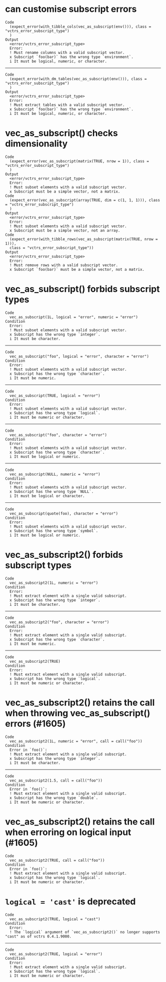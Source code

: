 # can customise subscript errors

    Code
      (expect_error(with_tibble_cols(vec_as_subscript(env())), class = "vctrs_error_subscript_type")
      )
    Output
      <error/vctrs_error_subscript_type>
      Error:
      ! Must rename columns with a valid subscript vector.
      x Subscript `foo(bar)` has the wrong type `environment`.
      i It must be logical, numeric, or character.

---

    Code
      (expect_error(with_dm_tables(vec_as_subscript(env())), class = "vctrs_error_subscript_type")
      )
    Output
      <error/vctrs_error_subscript_type>
      Error:
      ! Must extract tables with a valid subscript vector.
      x Subscript `foo(bar)` has the wrong type `environment`.
      i It must be logical, numeric, or character.

# vec_as_subscript() checks dimensionality

    Code
      (expect_error(vec_as_subscript(matrix(TRUE, nrow = 1)), class = "vctrs_error_subscript_type")
      )
    Output
      <error/vctrs_error_subscript_type>
      Error:
      ! Must subset elements with a valid subscript vector.
      x Subscript must be a simple vector, not a matrix.
    Code
      (expect_error(vec_as_subscript(array(TRUE, dim = c(1, 1, 1))), class = "vctrs_error_subscript_type")
      )
    Output
      <error/vctrs_error_subscript_type>
      Error:
      ! Must subset elements with a valid subscript vector.
      x Subscript must be a simple vector, not an array.
    Code
      (expect_error(with_tibble_rows(vec_as_subscript(matrix(TRUE, nrow = 1))),
      class = "vctrs_error_subscript_type"))
    Output
      <error/vctrs_error_subscript_type>
      Error:
      ! Must remove rows with a valid subscript vector.
      x Subscript `foo(bar)` must be a simple vector, not a matrix.

# vec_as_subscript() forbids subscript types

    Code
      vec_as_subscript(1L, logical = "error", numeric = "error")
    Condition
      Error:
      ! Must subset elements with a valid subscript vector.
      x Subscript has the wrong type `integer`.
      i It must be character.

---

    Code
      vec_as_subscript("foo", logical = "error", character = "error")
    Condition
      Error:
      ! Must subset elements with a valid subscript vector.
      x Subscript has the wrong type `character`.
      i It must be numeric.

---

    Code
      vec_as_subscript(TRUE, logical = "error")
    Condition
      Error:
      ! Must subset elements with a valid subscript vector.
      x Subscript has the wrong type `logical`.
      i It must be numeric or character.

---

    Code
      vec_as_subscript("foo", character = "error")
    Condition
      Error:
      ! Must subset elements with a valid subscript vector.
      x Subscript has the wrong type `character`.
      i It must be logical or numeric.

---

    Code
      vec_as_subscript(NULL, numeric = "error")
    Condition
      Error:
      ! Must subset elements with a valid subscript vector.
      x Subscript has the wrong type `NULL`.
      i It must be logical or character.

---

    Code
      vec_as_subscript(quote(foo), character = "error")
    Condition
      Error:
      ! Must subset elements with a valid subscript vector.
      x Subscript has the wrong type `symbol`.
      i It must be logical or numeric.

# vec_as_subscript2() forbids subscript types

    Code
      vec_as_subscript2(1L, numeric = "error")
    Condition
      Error:
      ! Must extract element with a single valid subscript.
      x Subscript has the wrong type `integer`.
      i It must be character.

---

    Code
      vec_as_subscript2("foo", character = "error")
    Condition
      Error:
      ! Must extract element with a single valid subscript.
      x Subscript has the wrong type `character`.
      i It must be numeric.

---

    Code
      vec_as_subscript2(TRUE)
    Condition
      Error:
      ! Must extract element with a single valid subscript.
      x Subscript has the wrong type `logical`.
      i It must be numeric or character.

# vec_as_subscript2() retains the call when throwing vec_as_subscript() errors (#1605)

    Code
      vec_as_subscript2(1L, numeric = "error", call = call("foo"))
    Condition
      Error in `foo()`:
      ! Must extract element with a single valid subscript.
      x Subscript has the wrong type `integer`.
      i It must be character.

---

    Code
      vec_as_subscript2(1.5, call = call("foo"))
    Condition
      Error in `foo()`:
      ! Must extract element with a single valid subscript.
      x Subscript has the wrong type `double`.
      i It must be numeric or character.

# vec_as_subscript2() retains the call when erroring on logical input (#1605)

    Code
      vec_as_subscript2(TRUE, call = call("foo"))
    Condition
      Error in `foo()`:
      ! Must extract element with a single valid subscript.
      x Subscript has the wrong type `logical`.
      i It must be numeric or character.

# `logical = 'cast'` is deprecated

    Code
      vec_as_subscript2(TRUE, logical = "cast")
    Condition
      Error:
      ! The `logical` argument of `vec_as_subscript2()` no longer supports "cast" as of vctrs 0.4.1.9000.

---

    Code
      vec_as_subscript2(TRUE, logical = "error")
    Condition
      Error:
      ! Must extract element with a single valid subscript.
      x Subscript has the wrong type `logical`.
      i It must be numeric or character.

